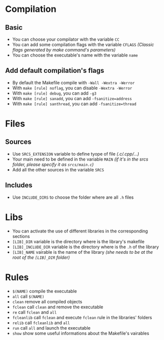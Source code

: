 # Compilation
## Basic
- You can choose your compilator with the variable `CC`
- You can add some compilation flags with the variable `CFLAGS` _(Classic flags generated by make command's parameters)_
- You can choose the executable's name with the variable `name` 
## Add default compilation's flags
- By default the Makefile compile with `-Wall -Wextra -Werror`
- With `make [rule] noflag`, you can disable `-Wextra -Werror`
- With `make [rule] debug`, you can add `-g3`
- With `make [rule] sanadd`, you can add `-fsanitize=address`
- With `make [rule] santhread`, you can add `-fsanitize=thread`
# Files
## Sources
- Use `SRCS_EXTENSION` variable to define tyope of file _(.c/.cpp/...)_
- Your main need to be defined in the variable `MAIN` _(if it's in the srcs folder, please specify it as `srcs/main.c`)_
- Add all the other sources in the variable `SRCS`
## Includes
- Use `INCLUDE_DIRS` to choose the folder where are all `.h` files
# Libs
- You can activate the use of different libraries in the corresponding sections
- `[LIB]_DIR` variable is the directory where is the library's makefile
- `[LIB]_INCLUDE_DIR` variable is the directory where is the `.h` of the library
- `[LIB]_NAME` vairable is the name of the library _(she needs to be at the root of the `[LIB]_DIR` folder)_
# Rules
- `$(NAME)` compile the executable
- `all` call `$(NAME)`
- `clean` remove all compiled objects
- `fclean` call `clean` and remove the executable
- `re` call `fclean` and `all`
- `fcleanlib` call `fclean` and execute `fclean` rule in the libraries' folders
- `relib` call `fcleanlib` and `all`
- `run` call `all` and launch the executable
- `show` show some useful informations about the Makefile's vairables